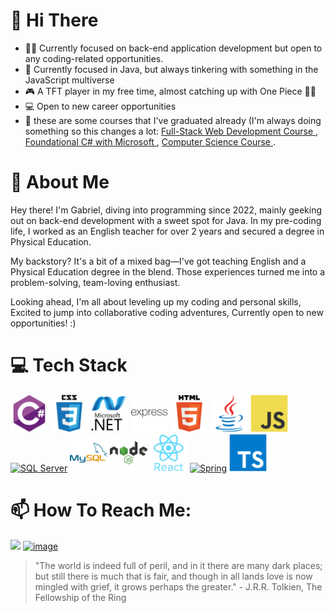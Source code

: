 # 👋 Hi There

- 🧙‍♂️ Currently focused on back-end application development but open to any coding-related opportunities.
- 📘 Currently focused in Java, but always tinkering with something in the JavaScript multiverse
- 🎮 A TFT player in my free time, almost catching up with One Piece 🏴‍☠️
- 💻 Open to new career opportunities
- 📘 these are some courses that I've graduated already (I'm always doing something so this changes a lot: [Full-Stack Web Development Course ](https://www.credential.net/b1ddcf9e-2830-42be-8374-27a26c336803#gs.207cwz), [Foundational C# with Microsoft ](https://www.freecodecamp.org/certification/fcc06e67b7c-0c1f-4121-9ae1-3db85250b1a9/foundational-c-sharp-with-microsoft), [Computer Science Course ]( https://www.credential.net/dd1bcc7b-7026-4091-8528-e3445ea5904f#gs.6j9g5s).


# 🚀 About Me

Hey there! I'm Gabriel, diving into programming since 2022, mainly geeking out on back-end development with a sweet spot for Java. In my pre-coding life, I worked as an English teacher for over 2 years and secured a degree in Physical Education.

My backstory? It's a bit of a mixed bag—I've got teaching English and a Physical Education degree in the blend. Those experiences turned me into a problem-solving, team-loving enthusiast.

Looking ahead, I'm all about leveling up my coding and personal skills, Excited to jump into collaborative coding adventures, Currently open to new opportunities! :)


# 💻 Tech Stack
[<img src="https://raw.githubusercontent.com/devicons/devicon/master/icons/csharp/csharp-original.svg" alt="C#" width="60" height="60">](https://www.w3schools.com/cs/)
[<img src="https://raw.githubusercontent.com/devicons/devicon/master/icons/css3/css3-original-wordmark.svg" alt="CSS3" width="60" height="60">](https://www.w3schools.com/css/)
[<img src="https://raw.githubusercontent.com/devicons/devicon/master/icons/dot-net/dot-net-original-wordmark.svg" alt=".NET" width="60" height="60">](https://dotnet.microsoft.com/)
[<img src="https://raw.githubusercontent.com/devicons/devicon/master/icons/express/express-original-wordmark.svg" alt="Express" width="60" height="60">](https://expressjs.com/)
[<img src="https://raw.githubusercontent.com/devicons/devicon/master/icons/html5/html5-original-wordmark.svg" alt="HTML5" width="60" height="60">](https://www.w3.org/html/)
[<img src="https://raw.githubusercontent.com/devicons/devicon/master/icons/java/java-original.svg" alt="Java" width="60" height="60">](https://www.java.com/)
[<img src="https://raw.githubusercontent.com/devicons/devicon/master/icons/javascript/javascript-original.svg" alt="JavaScript" width="60" height="60">](https://developer.mozilla.org/en-US/docs/Web/JavaScript/)
[<img src="https://www.svgrepo.com/show/303229/microsoft-sql-server-logo.svg" alt="SQL Server" width="60" height="60">](https://www.microsoft.com/en-us/sql-server/)
[<img src="https://raw.githubusercontent.com/devicons/devicon/master/icons/mysql/mysql-original-wordmark.svg" alt="MySQL" width="60" height="60">](https://www.mysql.com/)
[<img src="https://raw.githubusercontent.com/devicons/devicon/master/icons/nodejs/nodejs-original-wordmark.svg" alt="Node.js" width="60" height="60">](https://nodejs.org/)
[<img src="https://raw.githubusercontent.com/devicons/devicon/master/icons/react/react-original-wordmark.svg" alt="React" width="60" height="60">](https://reactjs.org/)
[<img src="https://www.vectorlogo.zone/logos/springio/springio-icon.svg" alt="Spring" width="60" height="60">](https://spring.io/)
[<img src="https://raw.githubusercontent.com/devicons/devicon/master/icons/typescript/typescript-original.svg" alt="TypeScript" width="60" height="60">](https://www.typescriptlang.org/)





# 📫 How To Reach Me:
 <a href="mailto:soutogabriel04@gmail.com?"><img src="https://img.shields.io/badge/gmail-%23DD0031.svg?&style=for-the-badge&logo=gmail&logoColor=white"/></a>
 [![image](https://img.shields.io/badge/Linkedin-0077B5?style=for-the-badge&logo=linkedin&logoColor=white)](https://www.linkedin.com/in/gabrielsouto-developer/)

> "The world is indeed full of peril, and in it there are many dark places; but still there is much that is fair, and though in all lands love is now mingled with grief, it grows perhaps the greater." - J.R.R. Tolkien, The Fellowship of the Ring
